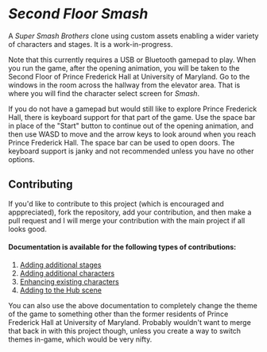 # _Second Floor Smash_
A _Super Smash Brothers_ clone using custom assets enabling a wider variety of characters and stages. It is a work-in-progress.

Note that this currently requires a USB or Bluetooth gamepad to play. When you run the game, after the opening animation, you will be taken to the Second Floor of Prince Frederick Hall at University of Maryland. Go to the windows in the room across the hallway from the elevator area. That is where you will find the character select screen for _Smash_.

If you do not have a gamepad but would still like to explore Prince Frederick Hall, there is keyboard support for that part of the game. Use the space bar in place of the "Start" button to continue out of the opening animation, and then use WASD to move and the arrow keys to look around when you reach Prince Frederick Hall. The space bar can be used to open doors. The keyboard support is janky and not recommended unless you have no other options.

## Contributing
If you'd like to contribute to this project (which is encouraged and apppreciated), fork the repository, add your contribution, and then make a pull request and I will merge your contribution with the main project if all looks good.

#### Documentation is available for the following types of contributions:

1. [Adding additional stages](Documentation/AddingStages.md)
2. [Adding additional characters](Documentation/AddingCharacters.md)
3. [Enhancing existing characters](Documentation/EnhancingCharacters.md)
4. [Adding to the Hub scene](Documentation/AddingToHub.md)

You can also use the above documentation to completely change the theme of the game to something other than the former residents of Prince Frederick Hall at University of Maryland. Probably wouldn't want to merge that back in with this project though, unless you create a way to switch themes in-game, which would be very nifty.
